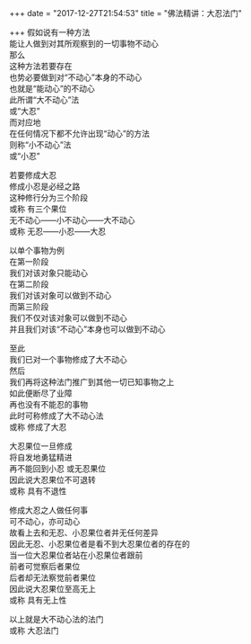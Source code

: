 +++
date = "2017-12-27T21:54:53"
title = "佛法精讲：大忍法门"

+++
假如说有一种方法  
能让人做到对其所观察到的一切事物不动心  
那么  
这种方法若要存在  
也势必要做到对“不动心”本身的不动心  
也就是“能动心”的不动心  
此所谓“大不动心”法  
或“大忍”  
而对应地  
在任何情况下都不允许出现“动心”的方法  
则称“小不动心”法  
或“小忍”  
  
若要修成大忍  
修成小忍是必经之路  
这种修行分为三个阶段  
或称 有三个果位  
无不动心——小不动心——大不动心  
或称 无忍——小忍——大忍  
  
以单个事物为例  
在第一阶段  
我们对该对象只能动心  
在第二阶段  
我们对该对象可以做到不动心  
而第三阶段  
我们不仅对该对象可以做到不动心  
并且我们对该“不动心”本身也可以做到不动心  
  
至此  
我们已对一个事物修成了大不动心  
然后  
我们再将这种法门推广到其他一切已知事物之上  
如此便断尽了业障  
再也没有不能忍的事物  
此时可称修成了大不动心法  
或称 修成了大忍  
  
大忍果位一旦修成  
将自发地勇猛精进  
再不能回到小忍 或无忍果位  
因此说大忍果位不可退转  
或称 具有不退性  
  
修成大忍之人做任何事  
可不动心，亦可动心  
故看上去和无忍、小忍果位者并无任何差异  
因此无忍、小忍果位者是看不到大忍果位者的存在的  
当一位大忍果位者站在小忍果位者跟前  
前者可觉察后者果位  
后者却无法察觉前者果位  
因此说大忍果位至高无上  
或称 具有无上性  
  
以上就是大不动心法的法门  
或称 大忍法门
